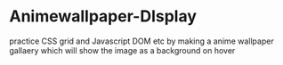 # Animewallpaper-DIsplay
practice CSS grid and Javascript DOM etc by making a anime wallpaper gallaery which will show the image as a background on hover
